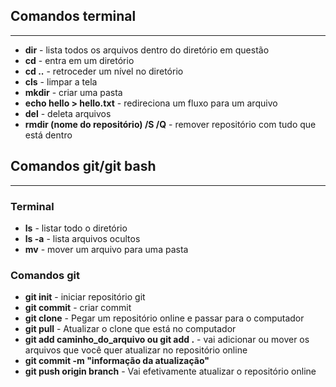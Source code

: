 ## Comandos terminal
---
- **dir** - lista todos os arquivos dentro do diretório em questão
- **cd** - entra em um diretório
- **cd ..** - retroceder um nível no diretório
- **cls** - limpar a tela
- **mkdir** - criar uma pasta
- **echo hello > hello.txt** - redireciona um fluxo para um arquivo
- **del** - deleta arquivos
- **rmdir (nome do repositório) /S /Q** - remover repositório com tudo que está dentro
## Comandos git/git bash
---

### Terminal
- **ls** - listar todo o diretório
- **ls -a** - lista arquivos ocultos
- **mv** - mover um arquivo para uma pasta
### Comandos git
- **git init** - iniciar repositório git
- **git commit** - criar commit
- **git clone** - Pegar um repositório online e passar para o computador
- **git pull** - Atualizar o clone que está no computador
- **git add caminho_do_arquivo ou git add .** - vai adicionar ou mover os arquivos que você quer atualizar no repositório online
- **git commit -m "informação da atualização"**
- **git push origin branch** - Vai efetivamente atualizar o repositório online


